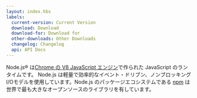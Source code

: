 ```yaml
---
layout: index.hbs
labels:
  current-version: Current Version
  download: Download
  download-for: Download for
  other-downloads: Other Downloads
  changelog: Changelog
  api: API Docs
---
```

<!--
Node.js® is a JavaScript runtime built on [Chrome's V8 JavaScript engine](https://developers.google.com/v8/).
Node.js uses an event-driven, non-blocking I/O model that makes it
lightweight and efficient. Node.js' package ecosystem, [npm](https://www.npmjs.com/), is the largest ecosystem of open
source libraries in the world.
-->

Node.js® は[Chrome の V8 JavaScript エンジン](https://developers.google.com/v8/)で作られた JavaScript のランタイムです。
Node.js は軽量で効率的なイベント・ドリブン、ノンブロッキングI/Oモデルを使用しています。Node.js のパッケージエコシステムである [npm](https://www.npmjs.com/) は世界で最も大きなオープンソースのライブラリを有しています。
